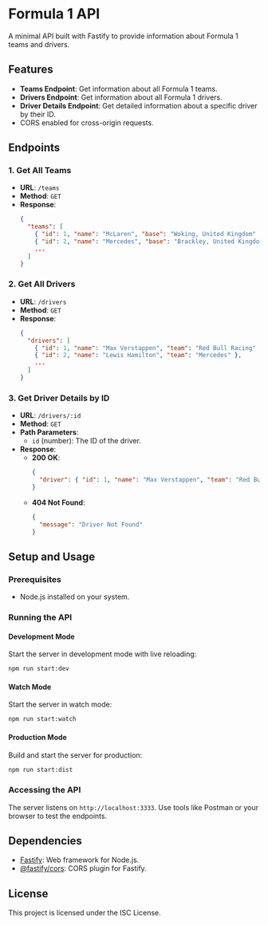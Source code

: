 # Formula 1 API

A minimal API built with Fastify to provide information about Formula 1 teams and drivers.

## Features

- **Teams Endpoint**: Get information about all Formula 1 teams.
- **Drivers Endpoint**: Get information about all Formula 1 drivers.
- **Driver Details Endpoint**: Get detailed information about a specific driver by their ID.
- CORS enabled for cross-origin requests.

## Endpoints

### 1. Get All Teams
- **URL**: `/teams`
- **Method**: `GET`
- **Response**:
  ```json
  {
    "teams": [
      { "id": 1, "name": "McLaren", "base": "Woking, United Kingdom" },
      { "id": 2, "name": "Mercedes", "base": "Brackley, United Kingdom" },
      ...
    ]
  }
  ```

### 2. Get All Drivers
- **URL**: `/drivers`
- **Method**: `GET`
- **Response**:
  ```json
  {
    "drivers": [
      { "id": 1, "name": "Max Verstappen", "team": "Red Bull Racing" },
      { "id": 2, "name": "Lewis Hamilton", "team": "Mercedes" },
      ...
    ]
  }
  ```

### 3. Get Driver Details by ID
- **URL**: `/drivers/:id`
- **Method**: `GET`
- **Path Parameters**:
  - `id` (number): The ID of the driver.
- **Response**:
  - **200 OK**:
    ```json
    {
      "driver": { "id": 1, "name": "Max Verstappen", "team": "Red Bull Racing" }
    }
    ```
  - **404 Not Found**:
    ```json
    {
      "message": "Driver Not Found"
    }
    ```

## Setup and Usage

### Prerequisites
- Node.js installed on your system.

### Running the API

#### Development Mode
Start the server in development mode with live reloading:
```bash
npm run start:dev
```

#### Watch Mode
Start the server in watch mode:
```bash
npm run start:watch
```

#### Production Mode
Build and start the server for production:
```bash
npm run start:dist
```

### Accessing the API
The server listens on `http://localhost:3333`. Use tools like Postman or your browser to test the endpoints.

## Dependencies
- [Fastify](https://www.fastify.io/): Web framework for Node.js.
- [@fastify/cors](https://github.com/fastify/fastify-cors): CORS plugin for Fastify.

## License
This project is licensed under the ISC License.

